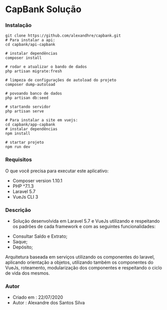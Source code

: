 ﻿# CapBank Solução

### Instalação
```
git clone https://github.com/alexandhre/capbank.git
# Para instalar a api:
cd capbank/api-capbank

# instalar dependências
composer install

# rodar e atualizar o bando de dados
php artisan migrate:fresh

# limpeza de configurações de autoload do projeto
composer dump-autoload

# povoando banco de dados
php artisan db:seed

# startando servidor
php artisan serve

# Para instalar a site em vuejs:
cd capbank/app-capbank
# instalar dependências
npm install

# startar projeto
npm run dev

```
### Requisitos
O que você precisa para executar este aplicativo:
* Composer version 1.10.1
* PHP ^7.1.3
* Laravel 5.7
* VueJs CLI 3

### Descrição
* Solução desenvolvida em Laravel 5.7  e VueJs utilizando e respeitando os padrões de cada framework e com as seguintes funcionalidades:
- Consultar Saldo e Extrato;
- Saque;
- Depósito;

Arquitetura baseada em serviços utilizando os componentes do laravel, aplicando orientação a objetos, utilizando também os componentes do VueJs, roteamento,
modularização dos componentes e respeitando o ciclo de vida dos mesmos.

### Autor
* Criado em  : 22/07/2020
* Autor  : Alexandre dos Santos Silva

